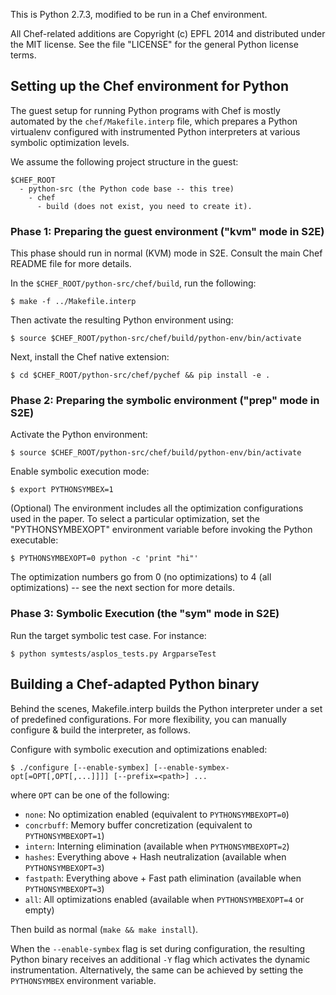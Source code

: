 This is Python 2.7.3, modified to be run in a Chef environment.

All Chef-related additions are Copyright (c) EPFL 2014 and distributed under the MIT license.  See the file "LICENSE" for the general Python license terms.
  

## Setting up the Chef environment for Python

The guest setup for running Python programs with Chef is mostly automated by the ``chef/Makefile.interp`` file, which prepares a Python virtualenv configured with instrumented Python interpreters at various symbolic optimization levels.

We assume the following project structure in the guest:

    $CHEF_ROOT
      - python-src (the Python code base -- this tree)
        - chef
          - build (does not exist, you need to create it).


### Phase 1: Preparing the guest environment ("kvm" mode in S2E)

This phase should run in normal (KVM) mode in S2E. Consult the main Chef README file for more details.

In the ``$CHEF_ROOT/python-src/chef/build``, run the following:

    $ make -f ../Makefile.interp

Then activate the resulting Python environment using:

    $ source $CHEF_ROOT/python-src/chef/build/python-env/bin/activate

Next, install the Chef native extension:

    $ cd $CHEF_ROOT/python-src/chef/pychef && pip install -e .


### Phase 2: Preparing the symbolic environment ("prep" mode in S2E)

Activate the Python environment:

    $ source $CHEF_ROOT/python-src/chef/build/python-env/bin/activate

Enable symbolic execution mode:

    $ export PYTHONSYMBEX=1

(Optional) The environment includes all the optimization configurations used in the paper.  To select a particular optimization, set the "PYTHONSYMBEXOPT" environment variable before invoking the Python executable:

    $ PYTHONSYMBEXOPT=0 python -c 'print "hi"'

The optimization numbers go from 0 (no optimizations) to 4 (all optimizations) -- see the next section for more details.


### Phase 3: Symbolic Execution (the "sym" mode in S2E)

Run the target symbolic test case. For instance:

    $ python symtests/asplos_tests.py ArgparseTest


## Building a Chef-adapted Python binary

Behind the scenes, Makefile.interp builds the Python interpreter under a set of predefined configurations.  For more flexibility, you can manually configure & build the interpreter, as follows.

Configure with symbolic execution and optimizations enabled:

    $ ./configure [--enable-symbex] [--enable-symbex-opt[=OPT[,OPT[,...]]]] [--prefix=<path>] ...

where ``OPT`` can be one of the following:

  * ``none``: No optimization enabled (equivalent to ``PYTHONSYMBEXOPT=0``)
  * ``concrbuff``: Memory buffer concretization (equivalent to ``PYTHONSYMBEXOPT=1``)
  * ``intern``: Interning elimination (available when ``PYTHONSYMBEXOPT=2``)
  * ``hashes``: Everything above + Hash neutralization (available when ``PYTHONSYMBEXOPT=3``)
  * ``fastpath``: Everything above + Fast path elimination (available when ``PYTHONSYMBEXOPT=3``)
  * ``all``: All optimizations enabled (available when ``PYTHONSYMBEXOPT=4`` or empty)

Then build as normal (``make && make install``).

When the ``--enable-symbex`` flag is set during configuration, the resulting Python binary receives an additional ``-Y`` flag which activates the dynamic instrumentation.  Alternatively, the same can be achieved by setting the ``PYTHONSYMBEX`` environment variable.
